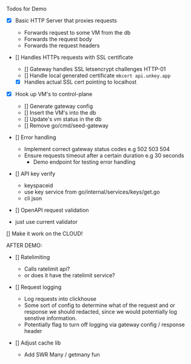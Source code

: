 Todos for Demo

- [x] Basic HTTP Server that proxies requests

  - Forwards request to some VM from the db
  - Forwards the request body
  - Forwards the request headers

- [] Handles HTTPs requests with SSL certificate

  - [] Gateway handles SSL letsencrypt challenges HTTP-01
  - [] Handle local generated certificate `mkcert api.unkey.app`
  - [x] Handles actual SSL cert pointing to localhost

- [x] Hook up VM's to control-plane

  - [] Generate gateway config
  - [] Insert the VM's into the db
  - [] Update's vm status in the db
  - [] Remove go/cmd/seed-gateway

- [] Error handling

  - Implement correct gateway status codes e.g 502 503 504
  - Ensure requests timeout after a certain duration e.g 30 seconds
    - Demo endpoint for testing error handling

- [] API key verify

  - keyspaceid
  - use key service from go/internal/services/keys/get.go
  - cli json

- [] OpenAPI request validation

- just use current validator
<!--- Find good library that supports spec 2.0 3.0 3.1
- or write our own
- Make this opt in as some API's might auto generate the schema and validate them ourselves-->

[] Make it work on the CLOUD!

AFTER DEMO:

- [] Ratelimiting

  - Calls ratelimit api?
  - or does it have the ratelimit service?

- [] Request logging

  - Log requests into clickhouse
  - Some sort of config to determine what of the request and or response we should redacted, since we would potentially log senstive information.
  - Potentially flag to turn off logging via gateway config / response header

- [] Adjust cache lib

  - Add SWR Many / getmany fun
